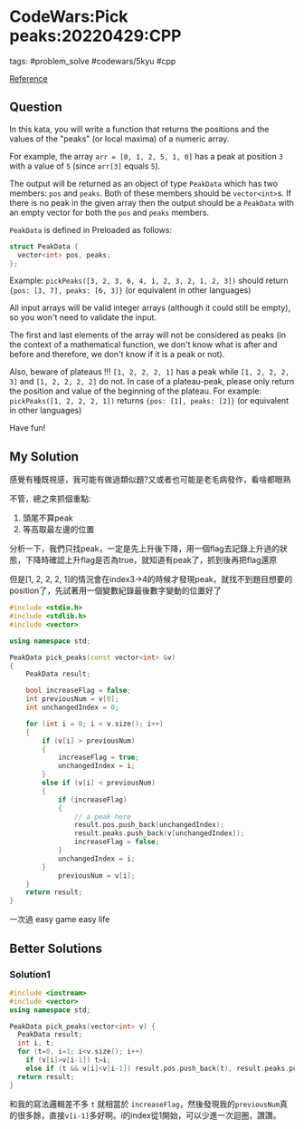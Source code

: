 # CodeWars:Pick peaks:20220429:CPP

tags: #problem_solve #codewars/5kyu #cpp

[Reference](https://www.codewars.com/kata/5279f6fe5ab7f447890006a7)

## Question

In this kata, you will write a function that returns the positions and the values of the "peaks" (or local maxima) of a numeric array.

For example, the array `arr = [0, 1, 2, 5, 1, 0]` has a peak at position `3` with a value of `5` (since `arr[3]` equals `5`).

The output will be returned as an object of type `PeakData` which has two members: `pos` and `peaks`. Both of these members should be `vector<int>`s. If there is no peak in the given array then the output should be a `PeakData` with an empty vector for both the `pos` and `peaks` members.

`PeakData` is defined in Preloaded as follows:

```cpp
struct PeakData {
  vector<int> pos, peaks;
};
```

Example: `pickPeaks([3, 2, 3, 6, 4, 1, 2, 3, 2, 1, 2, 3])` should return `{pos: [3, 7], peaks: [6, 3]}` (or equivalent in other languages)

All input arrays will be valid integer arrays (although it could still be empty), so you won't need to validate the input.

The first and last elements of the array will not be considered as peaks (in the context of a mathematical function, we don't know what is after and before and therefore, we don't know if it is a peak or not).

Also, beware of plateaus !!! `[1, 2, 2, 2, 1]` has a peak while `[1, 2, 2, 2, 3]` and `[1, 2, 2, 2, 2]` do not. In case of a plateau-peak, please only return the position and value of the beginning of the plateau. For example: `pickPeaks([1, 2, 2, 2, 1])` returns `{pos: [1], peaks: [2]}` (or equivalent in other languages)

Have fun!

## My Solution

感覺有種既視感，我可能有做過類似題?又或者也可能是老毛病發作，看啥都眼熟

不管，總之來抓個重點:

1. 頭尾不算peak
2. 等高取最左邊的位置

分析一下，我們只找peak，一定是先上升後下降，用一個flag去記錄上升過的狀態，下降時確認上升flag是否為true，就知道有peak了，抓到後再把flag還原

但是[1, 2, 2, 2, 1]的情況會在index3->4的時候才發現peak，就找不到題目想要的position了，先試著用一個變數紀錄最後數字變動的位置好了

```cpp
#include <stdio.h>
#include <stdlib.h>
#include <vector>

using namespace std;

PeakData pick_peaks(const vector<int> &v)
{
    PeakData result;

    bool increaseFlag = false;
    int previousNum = v[0];
    int unchangedIndex = 0;

    for (int i = 0; i < v.size(); i++)
    {
        if (v[i] > previousNum)
        {
            increaseFlag = true;
            unchangedIndex = i;
        }
        else if (v[i] < previousNum)
        {
            if (increaseFlag)
            {
                // a peak here
                result.pos.push_back(unchangedIndex);
                result.peaks.push_back(v[unchangedIndex]);
                increaseFlag = false;
            }
            unchangedIndex = i;
        }
            previousNum = v[i];
    }
    return result;
}
```

一次過 easy game easy life

## Better Solutions

### Solution1

```cpp
#include <iostream>
#include <vector>
using namespace std;

PeakData pick_peaks(vector<int> v) {
  PeakData result;
  int i, t;
  for (t=0, i=1; i<v.size(); i++)
    if (v[i]>v[i-1]) t=i;
    else if (t && v[i]<v[i-1]) result.pos.push_back(t), result.peaks.push_back(v[t]), t=0;
  return result;
}
```

和我的寫法邏輯差不多 `t` 就相當於 `increaseFlag`，然後發現我的`previousNum`真的很多餘，直接`v[i-1]`多好啊。i的index從1開始，可以少進一次迴圈，讚讚。

